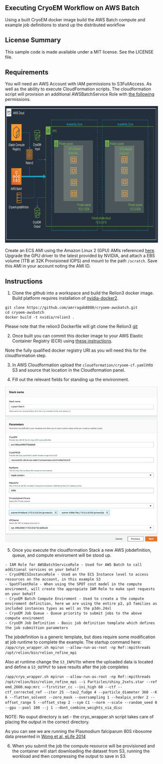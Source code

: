 ## Executing CryoEM Workflow on AWS Batch

Using a built CryoEM docker image build the AWS Batch compute and example job definitions to stand up the distributed workflow 

## License Summary

This sample code is made available under a MIT license. See the LICENSE file.

## Requirements

You will need an AWS Account with IAM permissions to S3FullAccess. As well as the ability to execute CloudFormation scripts. The cloudformation script will provision an additional AWSBatchService Role with [the following](https://docs.aws.amazon.com/batch/latest/userguide/service_IAM_role.html) permissions.

<p align="center">
  <img src="/imgs/arch.png?raw=true" alt="CryoEM Workflow Overview" width="800" height="450"/>
</p>

Create an ECS AMI using the Amazon Linux 2 (GPU) AMIs referenced [here](https://docs.aws.amazon.com/AmazonECS/latest/developerguide/ecs-optimized_AMI.html). Upgrade the GPU driver to the latest provided by NVIDIA, and attach a EBS volume (1TB at 32K Provisioned IOPS) and mount to the path ```/scratch```. Save this AMI in your account noting the AMI ID.

## Instructions

1) Clone the github into a workspace and build the Relion3 docker image. Build platform requires installation of [nvidia-docker2](https://github.com/NVIDIA/nvidia-docker).
```
git clone https://github.com/amrragab8080/cryoem-awsbatch.git
cd cryoem-awsbatch
docker build -t nvidia/relion3 .
```
Please note that the relion3 Dockerfile will git clone the Relion3 [git](https://github.com/3dem/relion.git)

2) Once built you can commit this docker image to your AWS Elastic Container Registry (ECR) using [these instructions](https://docs.aws.amazon.com/AmazonECR/latest/userguide/docker-push-ecr-image.html).

Note the fully qualified docker registry URI as you will need this for the cloudformation step.

3) In AWS Cloudformation upload the ```cloudformation/cryoem-cf.yaml```into S3 and source that location in the Cloudformation panel.

4) Fill out the relevant fields for standing up the environment.
<p align="center">
  <img src="/imgs/cfn.png?raw=true" alt="CloudFormation"/>
</p>

5) Once you execute the cloudformation Stack a new AWS jobdefinition, queue, and compute enviroment will be stood up.
```
- IAM Role for AWSBatchServiceRole - Used for AWS Batch to call additional services on your behalf
- CryoEMECSInstanceRole - Used on the ECS Instance level to access resources on the account, in this example S3
- SpotFleetRole - When using the SPOT cost model in the compute enviroment, will create the appropiate IAM Role to make spot requests on your behalf
- CryoEM Batch Compute Enviroment - Used to create a the compute enviroment definition, here we are using the entire p2, p3 families as included instances types as well as the p3dn.24xl
- CryoEM Job Queue - Queue priority to submit jobs to the above compute enviroment
- CryoEM Job Definition - Basic job definition template which defines the job submittion parameters
```
The jobdefinition is a generic template, but does require some modification at job runtime to complete the example. The startup command here:
```/app/cryo_wrapper.sh mpirun --allow-run-as-root -np Ref::mpithreads /opt/relion/bin/relion_refine_mpi```

Also at runtime change the ```S3_INPUT```to where the uploaded data is located and define a ```S3_OUTPUT``` to save results after the job completes

```/app/cryo_wrapper.sh mpirun --allow-run-as-root -np Ref::mpithreads /opt/relion/bin/relion_refine_mpi --i Particles/shiny_2sets.star --ref emd_2660.map:mrc --firstiter_cc --ini_high 60 --ctf --ctf_corrected_ref --iter 25 --tau2_fudge 4 --particle_diameter 360 --K 6 --flatten_solvent --zero_mask --oversampling 1 --healpix_order 2 --offset_range 5 --offset_step 2 --sym C1 --norm --scale --random_seed 0 --gpu --pool 100 --j 1 --dont_combine_weights_via_disc```

NOTE: No ouput directory is set - the cryo_wrapper.sh script takes care of placing the output in the correct directory.

As you can see we are running the Plasmodium falciparum 80S ribosome data presented in [Wong et al, eLife 2014](https://elifesciences.org/articles/03080)

6) When you submit the job the compute resource will be provisioned and the container will start downloading the dataset from S3, running the workload and then compressing the output to save in S3.
